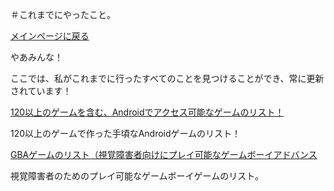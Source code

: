 ﻿＃これまでにやったこと。

[メインページに戻る](index.ja)


やあみんな！


ここでは、私がこれまでに行ったすべてのことを見つけることができ、常に更新されています！






[120以上のゲームを含む、Androidでアクセス可能なゲームのリスト！](https://azurejoga.github.io/lista-de-jogos-atualizada-para-android-acessiveis)


120以上のゲームで作った手頃なAndroidゲームのリスト！


[GBAゲームのリスト（視覚障害者向けにプレイ可能なゲームボーイアドバンス](https://azurejoga.github.io/gba)


視覚障害者のためのプレイ可能なゲームボーイゲームのリスト。
